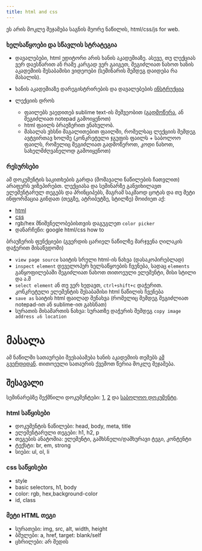 ```yaml
---
title: html and css
---
```


ეს არის მოკლე შეჯამება საგნის მეორე ნაწილის, html/css/js for web.

### ხელსაწყოები და სწავლის სტრატეგია

- დავალებები, html ედიტორი არის ხანის აკადემიაზე. ასევე, თუ ლექციას ვერ დაესწარით ან რამე კარგად ვერ გაიგეთ, შეგიძლიათ ნახოთ ხანის აკადემიის შესაბამისი ვიდეოები (სემინარის შემდეგ დაიდება რა მასალის). 
- ხანის აკადემიაზე დარეგისტრირების და დავალებების [ინსტრუქცია](./khanacademy.md)

- ლექციის დროს 
    - ფაილებს ვაედითებ sublime text-ის მეშვეობით ([გადმოწერა](https://www.sublimetext.com/3), ან შეგიძლიათ notepad გამოიყენოთ) 
    - html ფაილს ბრაუზერით ვნახულობ. 
    - მასალას ვხსნი მაგალითებით ფაილში, რომელსაც ლექციის შემდეგ ავტვირთავ ხოლმე (კონკრეტული ჯგუფის ფაილს + საბოლოო ფაილს, რომელიც შეგიძლიათ გადმოწეროთ, კოდი ნახოთ, სახელმძღვანელოდ გამოიყენოთ)


### რესურსები
ამ დოკუმენტის საკითხების გარდა (მომავალი ნაწილების ჩათვლით) არაფერს ვიზეპირებთ. ლექციასა და სემინარზე განვიხილავთ ელემენტარულ თეგებს და პრინციპებს, მაგრამ საკმაოდ ცოტას და თუ მეტი ინფორმაცია გინდათ (თეგზე, ატრიბუტზე, სტილზე) მოიძიეთ აქ:
- [html](https://www.w3schools.com/html/default.asp)
- [css](https://www.w3schools.com/css/default.asp)
- rgb/hex მნიშვნელობებისთვის დაგუგლეთ `color picker`
- დანარჩენი: google html/css how to

ბრაუზერის ფუნქციები (გვერდის ცარიელ ნაწილზე მარჯვენა ღილაკის დაჭერით მისაწვდომი)
- `view page source` საიტის სრული html-ის ნახვა (დასაკოპირებლად)
- `inspect element` დეველოპერ ხელსაწყოების ჩვენება, სადაც `elements` განყოფილებაში შეგიძლიათ ნახოთ თითოეული ელემენტი, მისი სტილი და ა.შ
- `select element` ან თუ ვერ ხედავთ, `ctrl+shift+c` დაჭერით. კონკრეტული ელემენტის შესაბამისი html ნაწილის ჩვენება
- `save as` საიტის html ფაილად შენახვა (რომელიც შემდეგ შეგიძლიათ notepad-ით ან sublime-ით გახსნათ)
- სურათის მისამართის ნახვა: სურათზე დაჭერის შემდეგ `copy image address ან location` 

# მასალა
ამ ნაწილში სათაურები შეესაბამება ხანის აკადემიის თემებს [ამ გვერდიდან](https://ka.khanacademy.org/computing/computer-programming/html-css). თითოეული სათაურის ქვემოთ წერია მოკლე შეჯამება.

## შესავალი
სემინარებზე შექმნილი დოკუმენტები: [1](./firstwebsite1.html), [2](./firstwebsite.html) და [საბოლოო დოკუმენტი](./firstwebsite.html).

### html საწყისები
- დოკუმენტის ნაწილები: head, body, meta, title
- ელემენტარული თეგები: h1, h2, p
- თეგების ანატომია: ელემენტი, გამხსნელი/დამხურავი ტეგი, კონტენტი
- ტექსტი: br, em, strong
- სიები: ul, ol, li

### css საწყისები
- style
- basic selectors, h1, body
- color: rgb, hex,background-color
- id, class

### მეტი HTML თეგი
- სურათები: img, src, alt, width, height
- ბმულები: a, href, target: blank/self
- ცხრილები: არ შედის


